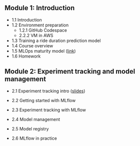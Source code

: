 ## Module 1: Introduction  
*  1.1 Introduction
*  1.2 Environment preparation  
    * 1.2.1 GitHub Codespace
    * 2.2.2 VM in AWS
* 1.3 Training a ride duration prediction model 
* 1.4 Course overview
* 1.5 MLOps maturity model ([link](https://learn.microsoft.com/en-us/azure/architecture/ai-ml/guide/mlops-maturity-model))
* 1.6 Homework


## Module 2: Experiment tracking and model management
* 2.1 Experiment tracking intro ([slides](https://drive.google.com/file/d/1YtkAtOQS3wvY7yts_nosVlXrLQBq5q37/view))

* 2.2 Getting started with MLflow

* 2.3 Experiment tracking with MLflow

* 2.4 Model management

* 2.5 Model registry 

* 2.6 MLflow in practice 